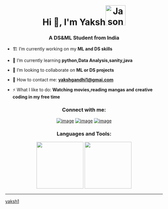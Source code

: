 <h1 align="center">Hi 👋, I'm Yaksh<a href="https://emoji.gg/emoji/4017-jason-knife"><img src="https://cdn3.emoji.gg/emojis/4017-jason-knife.png" width="64px" height="64px" alt="Jason_knife"></a></h1>
<h3 align="center">A DS&ML Student from India</h3>

- 🏗️ I’m currently working on my **ML and DS skills**

- 🌱 I’m currently learning **python,Data Analysis,sanity,java**

- 👯 I’m looking to collaborate on **ML or DS projects**

- 📧 How to contact me: **yakshgandhi1@gmai.com**

- ⚡ What I like to do: **Watching movies,reading mangas and creative coding in my free time**

<h3 align="center">Connect with me:</h3>
<div align="center">

[![image](https://img.shields.io/badge/LinkedIn-0077B5?style=for-the-badge&logo=linkedin&logoColor=white)](https://www.linkedin.com/in/yaksh-gandhi-698852223/)
[![image](https://img.shields.io/badge/Instagram-E4405F?style=for-the-badge&logo=instagram&logoColor=white)](https://www.instagram.com/_yaksh.g_/)
[![image](https://img.shields.io/badge/Gmail-D14836?style=for-the-badge&logo=gmail&logoColor=white)](mailto:produtor.yakshgandhi1@gmail.com)
  
</div>

<h3 align="center">Languages and Tools:</h3>


<p align= "center">
  <img height= "150" src="https://github-readme-stats.vercel.app/api?username=yaksh1&theme=react&show_icons=true&include_all_commits=true" />
  <img height= "150" src="https://github-readme-stats.vercel.app/api/top-langs/?username=yaksh1&theme=react&layout=compact" />
</p>

------

[yaksh1](https://github.com/yaksh1)

<!---
yaksh1/yaksh1 is a ✨ special ✨ repository because its `README.md` (this file) appears on your GitHub profile.
You can click the Preview link to take a look at your changes.
--->

